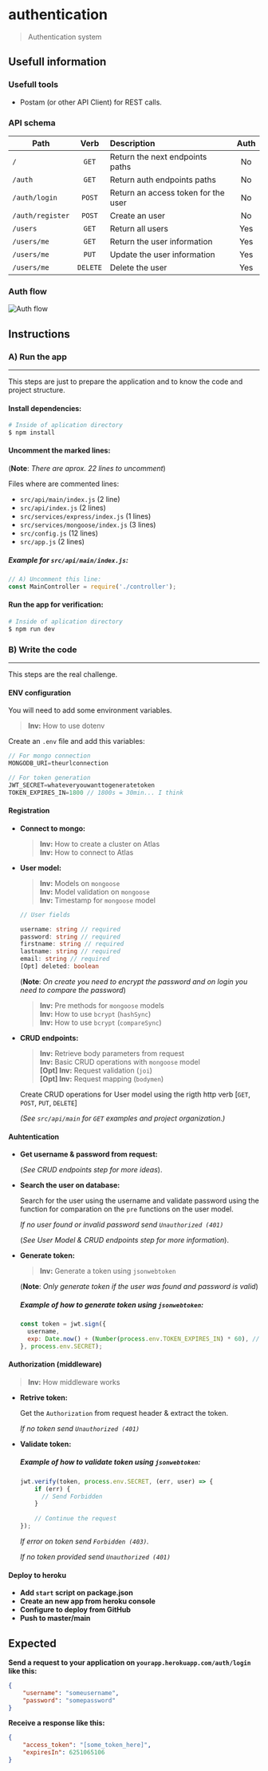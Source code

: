 # authentication
> Authentication system

## Usefull information
### Usefull tools
- Postam (or other API Client) for REST calls.

### API schema
| Path             |  Verb  | Description                                 | Auth |
| ---------------- |:------:|:------------------------------------------- |:----:|
| `/`              | `GET`  | Return the next endpoints paths             |  No  |
| `/auth`          | `GET`  | Return auth endpoints paths                 |  No  |
| `/auth/login`    | `POST` | Return an access token for the user         |  No  |
| `/auth/register` | `POST` | Create an user                              |  No  |
| `/users`         | `GET`  | Return all users                            |  Yes |
| `/users/me`      | `GET`  | Return the user information                 |  Yes |
| `/users/me`      | `PUT`  | Update the user information                 |  Yes |
| `/users/me`      |`DELETE`| Delete the user                             |  Yes |

### Auth flow
![Auth flow](./images/Auth_flowchart.png)

## Instructions
### A) Run the app
***
This steps are just to prepare the application and to know the code and project structure.
#### **Install dependencies:**
```bash
# Inside of aplication directory
$ npm install
```

#### **Uncomment the marked lines:**
(**Note**: *There are aprox. 22 lines to uncomment*)

Files where are commented lines:
- `src/api/main/index.js` (2 line)
- `src/api/index.js` (2 lines)
- `src/services/express/index.js` (1 lines)
- `src/services/mongoose/index.js` (3 lines)
- `src/config.js` (12 lines)
- `src/app.js` (2 lines)

##### Example for `src/api/main/index.js`:
```js
// A) Uncomment this line:
const MainController = require('./controller');
```

#### **Run the app for verification:**
```bash
# Inside of aplication directory
$ npm run dev
```

### B) Write the code
***
This steps are the real challenge.

#### **ENV configuration**
You will need to add some environment variables.
> **Inv:** How to use dotenv

Create an `.env` file and add this variables:
```js
// For mongo connection
MONGODB_URI=theurlconnection

// For token generation
JWT_SECRET=whateveryouwanttogeneratetoken
TOKEN_EXPIRES_IN=1800 // 1800s = 30min... I think
```

#### **Registration**
- **Connect to mongo:**
  > **Inv:** How to create a cluster on Atlas \
  > **Inv:** How to connect to Atlas

- **User model:**
  > **Inv:** Models on `mongoose` \
  > **Inv:** Model validation on `mongoose` \
  > **Inv:** Timestamp for `mongoose` model
  ```ts
  // User fields

  username: string // required
  password: string // required
  firstname: string // required
  lastname: string // required
  email: string // required
  [Opt] deleted: boolean
  ```
  (**Note**: *On create you need to encrypt the password and on login you need to compare the password*)
  > **Inv:** Pre methods for `mongoose` models \
  > **Inv:** How to use `bcrypt` (`hashSync`) \
  > **Inv:** How to use `bcrypt` (`compareSync`)

- **CRUD endpoints:**
  > **Inv:** Retrieve body parameters from request \
  > **Inv:** Basic CRUD operations with `mongoose` model \
  > **[Opt] Inv:** Request validation (`joi`) \
  > **[Opt] Inv:** Request mapping (`bodymen`)

  Create CRUD operations for User model using the rigth http verb [`GET`, `POST`, `PUT`, `DELETE`]
  
  _(See `src/api/main` for `GET` examples and project organization.)_

#### **Auhtentication**
- **Get username & password from request:**

  (_See CRUD endpoints step for more ideas_).

- **Search the user on database:**

  Search for the user using the username and validate password using the function for comparation on the `pre` functions on the user model.
  
  *If no user found or invalid password send `Unauthorized (401)`* 

  (_See User Model & CRUD endpoints step for more information_).

- **Generate token:**
  > **Inv:** Generate a token using `jsonwebtoken`

  (**Note**: *Only generate token if the user was found and password is valid*)

  ##### Example of how to generate token using `jsonwebtoken`:
  ```js
  const token = jwt.sign({
    username,
    exp: Date.now() + (Number(process.env.TOKEN_EXPIRES_IN) * 60), // 30min from that moment
  }, process.env.SECRET);
  ```

#### **Authorization (middleware)**
> **Inv:** How middleware works
- **Retrive token:**
  
  Get the `Authorization` from request header & extract the token.

  *If no token send `Unauthorized (401)`*

- **Validate token:**
  ##### Example of how to validate token using `jsonwebtoken`:
  ```js
  jwt.verify(token, process.env.SECRET, (err, user) => {
      if (err) {
        // Send Forbidden
      }
      
      // Continue the request
  });
  ```
  *If error on token send `Forbidden (403)`.*
  
  *If no token provided send `Unauthorized (401)`*

#### **Deploy to heroku**
- **Add `start` script on package.json**
- **Create an new app from heroku console**
- **Configure to deploy from GitHub**
- **Push to master/main**

## Expected
**Send a request to your application on `yourapp.herokuapp.com/auth/login` like this:**
```json
{
    "username": "someusername",
    "password": "somepassword"
}
```
**Receive a response like this:**
```json
{
    "access_token": "[some_token_here]",
    "expiresIn": 6251065106
}
```

